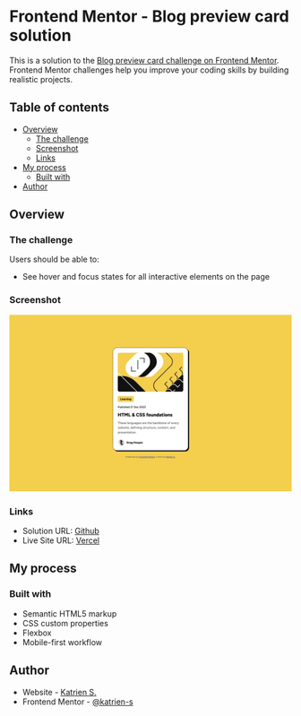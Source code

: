 # Frontend Mentor - Blog preview card solution

This is a solution to the [Blog preview card challenge on Frontend Mentor](https://www.frontendmentor.io/challenges/blog-preview-card-ckPaj01IcS). Frontend Mentor challenges help you improve your coding skills by building realistic projects. 

## Table of contents

- [Overview](#overview)
  - [The challenge](#the-challenge)
  - [Screenshot](#screenshot)
  - [Links](#links)
- [My process](#my-process)
  - [Built with](#built-with)
- [Author](#author)

## Overview

### The challenge

Users should be able to:

- See hover and focus states for all interactive elements on the page

### Screenshot

![](./screenshot.jpg)

### Links

- Solution URL: [Github](https://github.com/katrien-s/fe-25-001-blog-preview-card)
- Live Site URL: [Vercel](https://fe-25-001-blog-preview-card.vercel.app)

## My process

### Built with

- Semantic HTML5 markup
- CSS custom properties
- Flexbox
- Mobile-first workflow

## Author

- Website - [Katrien S.](https://www.katriens.be)
- Frontend Mentor - [@katrien-s](https://www.frontendmentor.io/profile/katrien-s)